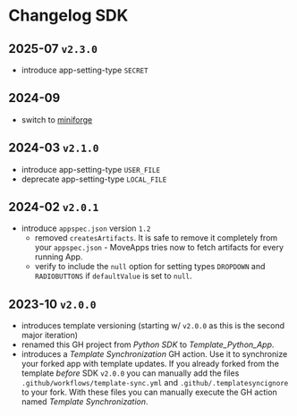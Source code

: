 # Changelog SDK

## 2025-07 `v2.3.0`

- introduce app-setting-type `SECRET`

## 2024-09

- switch to [miniforge](https://github.com/conda-forge/miniforge)

## 2024-03 `v2.1.0`

- introduce app-setting-type `USER_FILE`
- deprecate app-setting-type `LOCAL_FILE`

## 2024-02 `v2.0.1`

- introduce `appspec.json` version `1.2`
    - removed `createsArtifacts`. It is safe to remove it completely from your `appspec.json` - MoveApps tries now to fetch artifacts for every running App.
    - verify to include the `null` option for setting types `DROPDOWN` and `RADIOBUTTONS` if `defaultValue` is set to `null`.

## 2023-10 `v2.0.0`

- introduces template versioning (starting w/ `v2.0.0` as this is the second major iteration)
- renamed this GH project from _Python SDK_ to _Template_Python_App_.
- introduces a _Template Synchronization_ GH action. Use it to synchronize your forked app with template updates. If you already forked from the template _before_ SDK `v2.0.0` you can manually add the files `.github/workflows/template-sync.yml` and `.github/.templatesyncignore` to your fork. With these files you can manually execute the GH action named _Template Synchronization_.

